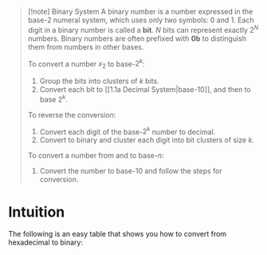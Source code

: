>[!note] Binary System
>A binary number is a number expressed in the base-2 numeral system, which uses only two symbols: 0 and 1. Each digit in a binary number is called a **bit**. $N$ bits can represent exactly $2^N$ numbers. Binary numbers are often prefixed with **0b** to distinguish them from numbers in other bases.
>
>To convert a number $x_2$ to base-$2^k$:
>1. Group the bits into clusters of $k$ bits.
>2. Convert each bit to [[1.1a Decimal System|base-10]], and then to base $2^k$.
>
>To reverse the conversion:
>1. Convert each digit of the base-$2^k$ number to decimal.
>2. Convert to binary and cluster each digit into bit clusters of size $k$.
>
>To convert a number from and to base-$n$:
>1. Convert the number to base-10 and follow the steps for conversion.

# Intuition
The following is an easy table that shows you how to convert from hexadecimal to binary:
